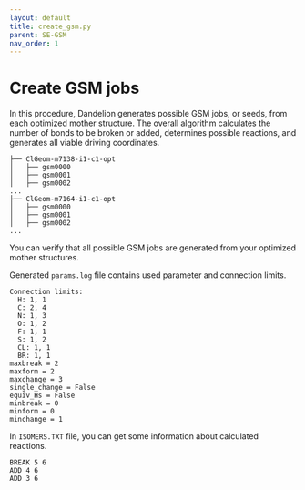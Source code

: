 ```yaml
---
layout: default
title: create_gsm.py
parent: SE-GSM
nav_order: 1
---
```


# Create GSM jobs

In this procedure, Dandelion generates possible GSM jobs, or seeds, from each optimized mother structure. The overall algorithm calculates the number of bonds to be broken or added, determines possible reactions, and generates all viable driving coordinates.

  ```
  ├── ClGeom-m7138-i1-c1-opt
  │   ├── gsm0000
  │   ├── gsm0001
  │   ├── gsm0002
  ...
  ├── ClGeom-m7164-i1-c1-opt
  │   ├── gsm0000
  │   ├── gsm0001
  │   ├── gsm0002
  ...
  ```
You can verify that all possible GSM jobs are generated from your optimized mother structures. 

Generated `params.log` file contains used parameter and connection limits.

```
Connection limits:
  H: 1, 1
  C: 2, 4
  N: 1, 3
  O: 1, 2
  F: 1, 1
  S: 1, 2
  CL: 1, 1
  BR: 1, 1
maxbreak = 2
maxform = 2
maxchange = 3
single_change = False
equiv_Hs = False
minbreak = 0
minform = 0
minchange = 1

```




In `ISOMERS.TXT` file, you can get some information about calculated reactions.

  ```
  BREAK 5 6
  ADD 4 6
  ADD 3 6
  ```

